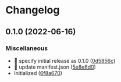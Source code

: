 # Changelog

## 0.1.0 (2022-06-16)


### Miscellaneous

* 🤖 specify initial release as 0.1.0 ([0d5856c](https://github.com/shufo/joplin-plugin-markdown-prettier/commit/0d5856cea70ca68575c50281ef620422216c53a9))
* 🤖 update manifest.json ([5e8e6d0](https://github.com/shufo/joplin-plugin-markdown-prettier/commit/5e8e6d05eae0f59bb0ab56dcc7d3fe117cc59ef0))
* Initialized ([6f8a670](https://github.com/shufo/joplin-plugin-markdown-prettier/commit/6f8a67038d15961ea7a6253fec26c539be6651a1))
